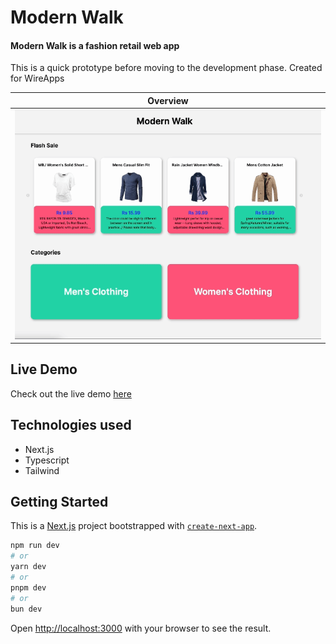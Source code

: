 # Modern Walk

#### Modern Walk is a fashion retail web app

This is a quick prototype before moving to the
development phase. Created for WireApps

|           Overview           |
| :--------------------------: |
| ![Sample](public/Sample.gif) |

## Live Demo

Check out the live demo [here](https://github.com/tharindukumarasiri/react-dnd-diagrams/tree/main/demo/src)

## Technologies used

- Next.js
- Typescript
- Tailwind

## Getting Started

This is a [Next.js](https://nextjs.org/) project bootstrapped with [`create-next-app`](https://github.com/vercel/next.js/tree/canary/packages/create-next-app).

```bash
npm run dev
# or
yarn dev
# or
pnpm dev
# or
bun dev
```

Open [http://localhost:3000](http://localhost:3000) with your browser to see the result.
